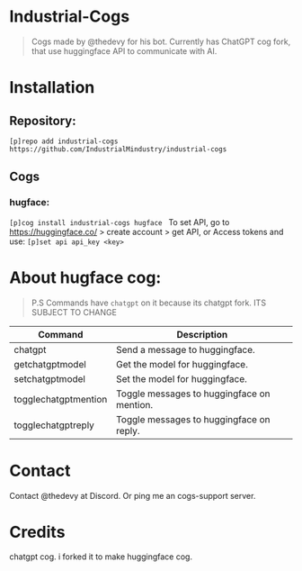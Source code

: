 # Industrial-Cogs
> Cogs made by @thedevy for his bot.
> Currently has ChatGPT cog fork, that use huggingface API to communicate with AI.

# Installation
## Repository:
`
[p]repo add industrial-cogs https://github.com/IndustrialMindustry/industrial-cogs
`
## Cogs
### hugface:

`
[p]cog install industrial-cogs hugface 
`
To set API, go to https://huggingface.co/ > create account > get API, or Access tokens and use:
`
[p]set api api_key <key>
`


# About hugface cog:
> P.S Commands have `chatgpt` on it because its chatgpt fork. ITS SUBJECT TO CHANGE


| Command              | Description                            |
| -------------------- | -------------------------------------- |
| chatgpt              | Send a message to huggingface.             |
| getchatgptmodel      | Get the model for huggingface.             |
| setchatgptmodel      | Set the model for huggingface.             |
| togglechatgptmention | Toggle messages to huggingface on mention. |
| togglechatgptreply   | Toggle messages to huggingface on reply.   |

# Contact
Contact @thedevy at Discord. Or ping me an cogs-support server.

# Credits
chatgpt cog. i forked it to make huggingface cog.
